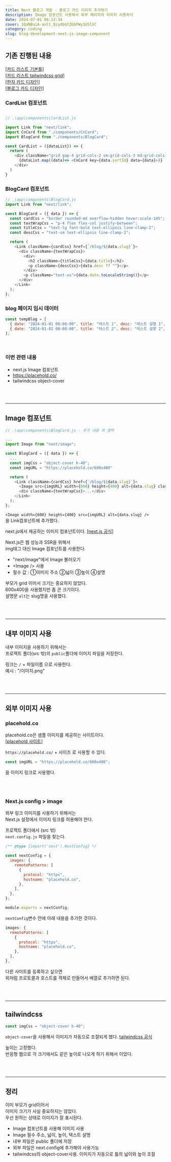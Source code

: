 ```yaml
---
title: Next 블로그 개발 - 블로그 카드 이미지 추가하기
description: Image 컴포넌트 사용해서 외부 페이지의 이미지 사용하기
date: 2024-07-01 06:12:34
cover: 1QaNBuiA-anlt_QzydbGtZGbFWy1USlVC
category: coding
slug: blog-development-next-js-image-component
---
```


## 기존 진행된 내용

[[카드 리스트 기본틀]](/blog/blog-development-card-list-template)  
[[카드 리스트 tailwindcss grid]](/blog/blog-development-card-list-tailwindcss-grid)  
[[한자 카드 디자인]](/blog/blog-development-card-tailwindcss-overflow-and-whitespace)  
[[블로그 카드 디자인]](/blog/blog-development-card-tailwindcss-line-clamp)

### CardList 컴포넌트

```js

// .\app\components\CardList.js

import Link from "next/link";
import CnCard from "./components/CnCard";
import BlogCard from "./components/BlogCard";

const CardList = ({dataList}) => {
  return (
    <div className="grid gap-4 grid-cols-2 sm:grid-cols-3 md:grid-cols-4">
      {dataList.map((data)=> <CnCard key={data.sortId} data={data}>)}
    </div>
  )
}
```

### BlogCard 컴포넌트

```js
// .\app\components\BlogCard.js
import Link from "next/link";

const BlogCard = ({ data }) => {
  const cardCss = "border rounded-md overflow-hidden hover:scale-105";
  const textWrapCss = "p-4 flex flex-col justify-between";
  const titleCss = "text-lg font-bold text-ellipsis line-clamp-2";
  const descCss = "text-sm text-ellipsis line-clamp-2";

  return (
    <Link className={cardCss} href={`/blog/${data.slug}`}>
      <div className={textWrapCss}>
        <div>
          <h2 className={titleCss}>{data.title}</h2>
          <p className={descCss}>{data.desc ?? ""}</p>
        </div>
        <p className="text-xs">{data.date.toLocaleString()}</p>
      </div>
    </Link>
  );
};
```

### blog 페이지 임시 데이터

```js
const tempBlog = [
  { date: "2024-01-01 00:00:00", title: "테스트 1", desc: "테스트 설명 1", slug: "blogTest1" },
  { date: "2024-01-02 00:00:00", title: "테스트 2", desc: "테스트 설명 2", slug: "blogTest2" },
];
```

<br/>

### 이번 관련 내용

- next.js Image 컴포넌트
- https://placehold.co/
- tailwindcss object-cover

<br/><br/><hr/>

## Image 컴포넌트

```js
// .\app\components\BlogCard.js - 추가 내용 외 생략

...
import Image from "next/image";

const BlogCard = ({ data }) => {
  ...
  const imgCss = "object-cover h-40";
  const imgURL = "https://placehold.co/600x400"

  return (
    <Link className={cardCss} href={`/blog/${data.slug}`}>
      <Image src={imgURL} width={600} height={400} alt={data.slug} className={imgCss}/>
      <div className={textWrapCss}>...</div>
    </Link>
  );
};
```

`<Image width={600} height={400} src={imgURL} alt={data.slug} />`  
을 Link컴포넌트에 추가했다.

next.js에서 제공하는 이미지 컴포넌트이다. [[next.js 공식]](https://nextjs.org/docs/pages/api-reference/components/image)

Next.js은 웹 성능과 SSR을 위해서  
img태그 대신 Image 컴포넌트를 사용한다.

- "next/image"에서 Image 불러오기
- \<Image /> 사용
- 필수 값 : ①이미지 주소 ②넓이 ③높이 ④설명

부모가 grid 이어서 크기는 중요하지 않았다.  
600x400을 사용했지만 좀 큰 크기이다.  
설명문 `alt`는 slug명을 사용했다.

<br/><br/><hr/>

## 내부 이미지 사용

내부 이미지을 사용하기 위해서는  
프로젝트 폴더(src 밖)의 `public`폴더에 이미지 파일을 저장한다.

링크는 `/` + 파일이름 으로 사용한다.  
예시 : "/이미지.png"

<br/><br/><hr/>

## 외부 이미지 사용

### placehold.co

placehold.co은 샘플 이미지를 제공하는 사이트이다.  
[[placehold 사이트]](https://placehold.co/)

`https://placehold.co/` + 사이즈 로 사용할 수 있다.

```js
const imgURL = "https://placehold.co/600x400";
```

을 이미지 링크로 사용했다.

<br><br>

### Next.js config > image

외부 링크 이미지를 사용하기 위해서는  
Next.js 설정에서 이미지 링크를 허용해야 한다.

프로젝트 폴더에서 (src 밖)  
`next.config.js` 파일을 찾는다.

```js
/** @type {import('next').NextConfig} */

const nextConfig = {
  images: {
    remotePatterns: [
      {
        protocol: "https",
        hostname: "placehold.co",
      },
    ],
  },
};

module.exports = nextConfig;
```

`nextConfig`변수 안에 아래 내용을 추가한 것이다.

```js
images: {
  remotePatterns: [
    {
      protocol: "https",
      hostname: "placehold.co",
    },
  ],
},
```

다른 사이트를 등록하고 싶으면  
위처럼 프로토콜과 호스트를 객체로 만들어서 배열로 추가하면 된다.

<br><br><hr>

## tailwindcss

```js
const imgCss = "object-cover h-40";
```

`object-cover`을 사용해서 이미지가 자동으로 조절되게 했다. [tailwindcss 공식](https://tailwindcss.com/docs/object-fit)

높이는 고정했다.  
반응형 웹으로 각 크기에서도 같은 높이로 나오게 하기 위해서 이었다.

<br/><br/><hr/>

## 정리

이미 부모가 grid이어서  
이미지 크기가 사실 중요하지는 않았다.  
우선 원하는 상태로 이미지가 잘 표시된다.

- Image 컴포넌트를 사용해 이미지 사용
- Image 필수 주소, 넓이, 높이, 텍스트 설명
- 내부 파일은 public 폴더에 저장
- 외부 파일은 next.config에 추가해야 사용가능
- tailwindcss의 object-cover사용. 이미지가 자동으로 틀의 넓이와 높이 조절

